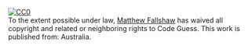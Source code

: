 [ ![CC0][1] ][2]   
To the extent possible under law, [Matthew Fallshaw][3] has waived all copyright and related or neighboring rights to Code Guess. This work is published from:  Australia. 

[1]: http://i.creativecommons.org/p/zero/1.0/88x31.png
[2]: http://creativecommons.org/publicdomain/zero/1.0/
[3]: http://fallshaw.me/
